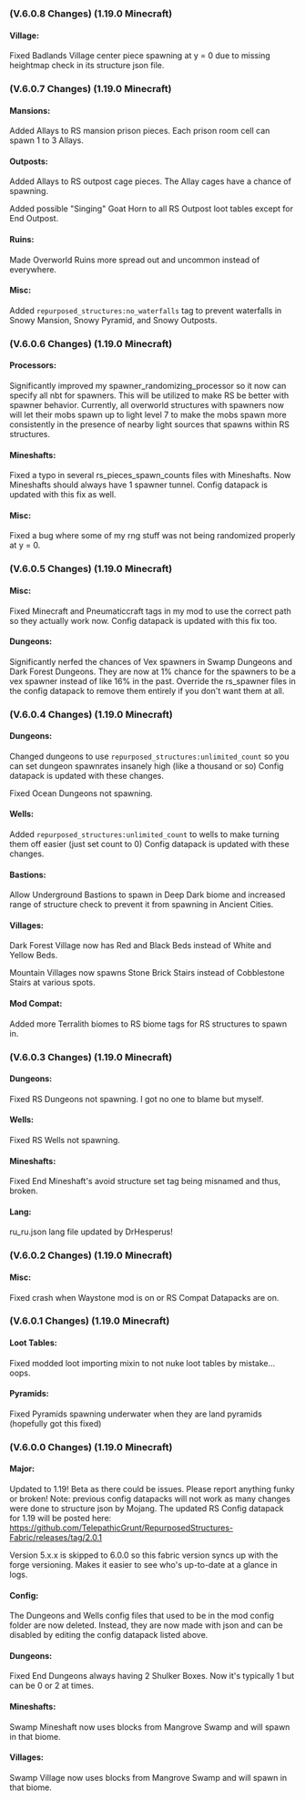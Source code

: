 ### **(V.6.0.8 Changes) (1.19.0 Minecraft)**

#### Village:
Fixed Badlands Village center piece spawning at y = 0 due to missing heightmap check in its structure json file.


### **(V.6.0.7 Changes) (1.19.0 Minecraft)**

#### Mansions:
Added Allays to RS mansion prison pieces. Each prison room cell can spawn 1 to 3 Allays.

#### Outposts:
Added Allays to RS outpost cage pieces. The Allay cages have a chance of spawning.

Added possible "Singing" Goat Horn to all RS Outpost loot tables except for End Outpost.

#### Ruins:
Made Overworld Ruins more spread out and uncommon instead of everywhere.

#### Misc:
Added `repurposed_structures:no_waterfalls` tag to prevent waterfalls in Snowy Mansion, Snowy Pyramid, and Snowy Outposts.


### **(V.6.0.6 Changes) (1.19.0 Minecraft)**

#### Processors:
Significantly improved my spawner_randomizing_processor so it now can specify all nbt for spawners.
 This will be utilized to make RS be better with spawner behavior.
 Currently, all overworld structures with spawners now will let their mobs spawn up to light level 7 to make
 the mobs spawn more consistently in the presence of nearby light sources that spawns within RS structures.

#### Mineshafts:
Fixed a typo in several rs_pieces_spawn_counts files with Mineshafts.
 Now Mineshafts should always have 1 spawner tunnel.
 Config datapack is updated with this fix as well.

#### Misc:
Fixed a bug where some of my rng stuff was not being randomized properly at y = 0.


### **(V.6.0.5 Changes) (1.19.0 Minecraft)**

#### Misc:
Fixed Minecraft and Pneumaticcraft tags in my mod to use the correct path so they actually work now.
 Config datapack is updated with this fix too.

#### Dungeons:
Significantly nerfed the chances of Vex spawners in Swamp Dungeons and Dark Forest Dungeons.
 They are now at 1% chance for the spawners to be a vex spawner instead of like 16% in the past.
 Override the rs_spawner files in the config datapack to remove them entirely if you don't want them at all.


### **(V.6.0.4 Changes) (1.19.0 Minecraft)**

#### Dungeons:
Changed dungeons to use `repurposed_structures:unlimited_count` so you can set dungeon spawnrates insanely high (like a thousand or so)
 Config datapack is updated with these changes.

Fixed Ocean Dungeons not spawning.

#### Wells:
Added `repurposed_structures:unlimited_count` to wells to make turning them off easier (just set count to 0)
 Config datapack is updated with these changes.

#### Bastions:
Allow Underground Bastions to spawn in Deep Dark biome and increased range of structure check to prevent it from spawning in Ancient Cities.

#### Villages:
Dark Forest Village now has Red and Black Beds instead of White and Yellow Beds.

Mountain Villages now spawns Stone Brick Stairs instead of Cobblestone Stairs at various spots.

#### Mod Compat:
Added more Terralith biomes to RS biome tags for RS structures to spawn in.


### **(V.6.0.3 Changes) (1.19.0 Minecraft)**

#### Dungeons:
Fixed RS Dungeons not spawning. I got no one to blame but myself.

#### Wells:
Fixed RS Wells not spawning.

#### Mineshafts:
Fixed End Mineshaft's avoid structure set tag being misnamed and thus, broken.

#### Lang:
ru_ru.json lang file updated by DrHesperus!


### **(V.6.0.2 Changes) (1.19.0 Minecraft)**

#### Misc:
Fixed crash when Waystone mod is on or RS Compat Datapacks are on.


### **(V.6.0.1 Changes) (1.19.0 Minecraft)**

#### Loot Tables:
Fixed modded loot importing mixin to not nuke loot tables by mistake... oops.

#### Pyramids:
Fixed Pyramids spawning underwater when they are land pyramids (hopefully got this fixed)


### **(V.6.0.0 Changes) (1.19.0 Minecraft)**

#### Major:
Updated to 1.19! Beta as there could be issues. Please report anything funky or broken!
 Note: previous config datapacks will not work as many changes were done to structure json by Mojang.
 The updated RS Config datapack for 1.19 will be posted here: https://github.com/TelepathicGrunt/RepurposedStructures-Fabric/releases/tag/2.0.1

Version 5.x.x is skipped to 6.0.0 so this fabric version syncs up with the forge versioning. 
 Makes it easier to see who's up-to-date at a glance in logs.

#### Config:
The Dungeons and Wells config files that used to be in the mod config folder are now deleted.
 Instead, they are now made with json and can be disabled by editing the config datapack listed above.

#### Dungeons:
Fixed End Dungeons always having 2 Shulker Boxes. Now it's typically 1 but can be 0 or 2 at times.

#### Mineshafts:
Swamp Mineshaft now uses blocks from Mangrove Swamp and will spawn in that biome.

#### Villages:
Swamp Village now uses blocks from Mangrove Swamp and will spawn in that biome.